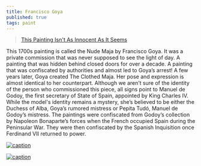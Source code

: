 ```yaml
---
title: Francisco Goya
published: true
tags: paint
---
```

> [This Painting Isn't As Innocent As It Seems](https://www.youtube.com/watch?v=Hzjs2jVmhmg)

This 1700s painting is called the Nude Maja by Francisco Goya. It was a private commission that was never supposed to see the light of day. A painting that was hidden behind closed doors for over a decade. A painting that was confiscated by authorities and almost led to Goya’s arrest! A few years later, Goya created The Clothed Maja. Her pose and expression is almost identical to her counterpart. Although we aren’t sure of the identity of the person who commissioned this piece, all signs point to Manuel de Godoy, the first secretary of State of Spain, appointed by King Charles IV. While the model's identity remains a mystery, she’s believed to be either the Duchess of Alba, Goya’s rumored mistress or Pepita Tudó, Manuel de Godoy’s mistress. The paintings were confiscated from Godoy’s collection by Napoleon Bonaparte’s forces when the French occupied Spain during the Peninsular War. They were then confiscated by the Spanish Inquisition once Ferdinand VII returned to power. 

[![caption](https://www.artchive.com/wp-content/uploads/2023/04/The-Clothed-Maja-Goya-Francisco-1801-03-2-scaled.jpg)](https://www.artchive.com/artwork/the-clothed-maja-francisco-goya-1801-03/)

[![caption](https://i.imgur.com/Z7y076u.jpeg)](https://imgur.com/gallery/la-maja-desnuda-by-francisco-de-goya-oil-on-canvass-circa-1797-1800-Z7y076u)
